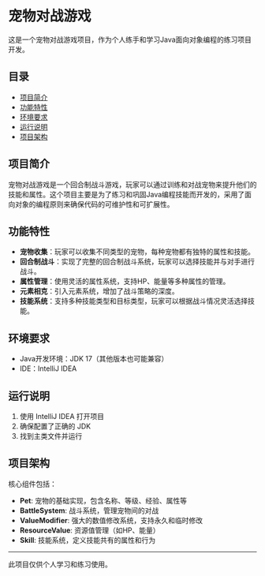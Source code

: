 # 宠物对战游戏

这是一个宠物对战游戏项目，作为个人练手和学习Java面向对象编程的练习项目开发。

## 目录

- [项目简介](#项目简介)
- [功能特性](#功能特性)
- [环境要求](#环境要求)
- [运行说明](#运行说明)
- [项目架构](#项目架构)

## 项目简介

宠物对战游戏是一个回合制战斗游戏，玩家可以通过训练和对战宠物来提升他们的技能和属性。这个项目主要是为了练习和巩固Java编程技能而开发的，采用了面向对象的编程原则来确保代码的可维护性和可扩展性。

## 功能特性

- **宠物收集**：玩家可以收集不同类型的宠物，每种宠物都有独特的属性和技能。
- **回合制战斗**：实现了完整的回合制战斗系统，玩家可以选择技能并与对手进行战斗。
- **属性管理**：使用灵活的属性系统，支持HP、能量等多种属性的管理。
- **元素相克**：引入元素系统，增加了战斗策略的深度。
- **技能系统**：支持多种技能类型和目标类型，玩家可以根据战斗情况灵活选择技能。

## 环境要求

- Java开发环境：JDK 17（其他版本也可能兼容）
- IDE：IntelliJ IDEA

## 运行说明

1. 使用 IntelliJ IDEA 打开项目
2. 确保配置了正确的 JDK
3. 找到主类文件并运行

## 项目架构

核心组件包括：

- **Pet**: 宠物的基础实现，包含名称、等级、经验、属性等
- **BattleSystem**: 战斗系统，管理宠物间的对战
- **ValueModifier**: 强大的数值修改系统，支持永久和临时修改
- **ResourceValue**: 资源值管理（如HP、能量）
- **Skill**: 技能系统，定义技能共有的属性和行为

---

此项目仅供个人学习和练习使用。
